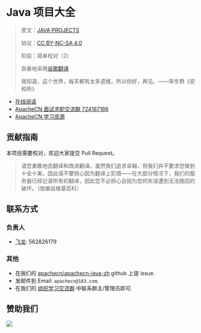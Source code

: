 # Java 项目大全

> 原文：[JAVA PROJECTS](https://libgen.rs/book/index.php?md5=C751311C3F308045737DA4CD071BA359)
> 
> 协议：[CC BY-NC-SA 4.0](http://creativecommons.org/licenses/by-nc-sa/4.0/)
> 
> 阶段：简单校对（2）
> 
> 自豪地采用[谷歌翻译](https://translate.google.cn/)
> 
> 我知道，这个世界，每天都有太多遗憾，所以你好，再见。——宋冬野《安和桥》

* [在线阅读](https://java.apachecn.org)
* [ApacheCN 面试求职交流群 724187166](https://jq.qq.com/?_wv=1027&k=54ujcL3)
* [ApacheCN 学习资源](http://www.apachecn.org/)

## 贡献指南

本项目需要校对，欢迎大家提交 Pull Request。

> 请您勇敢地去翻译和改进翻译。虽然我们追求卓越，但我们并不要求您做到十全十美，因此请不要担心因为翻译上犯错——在大部分情况下，我们的服务器已经记录所有的翻译，因此您不必担心会因为您的失误遭到无法挽回的破坏。（改编自维基百科）

## 联系方式

### 负责人

* [飞龙](https://github.com/wizardforcel): 562826179

### 其他

*   在我们的 [apachecn/apachecn-java-zh](https://github.com/apachecn/apachecn-java-zh) github 上提 issue.
*   发邮件到 Email: `apachecn@163.com`.
*   在我们的 [组织学习交流群](http://www.apachecn.org/organization/348.html) 中联系群主/管理员即可.

## 赞助我们

![](http://data.apachecn.org/img/about/donate.jpg)
